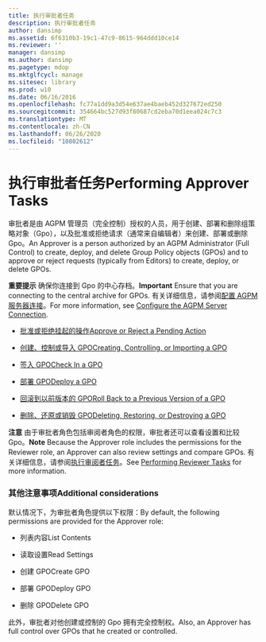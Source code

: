 ```yaml
---
title: 执行审批者任务
description: 执行审批者任务
author: dansimp
ms.assetid: 6f6310b3-19c1-47c9-8615-964ddd10ce14
ms.reviewer: ''
manager: dansimp
ms.author: dansimp
ms.pagetype: mdop
ms.mktglfcycl: manage
ms.sitesec: library
ms.prod: w10
ms.date: 06/16/2016
ms.openlocfilehash: fc77a1dd9a3d54e637ae4baeb452d327672ed250
ms.sourcegitcommit: 354664bc527d93f80687cd2eba70d1eea024c7c3
ms.translationtype: MT
ms.contentlocale: zh-CN
ms.lasthandoff: 06/26/2020
ms.locfileid: "10802612"
---
```

# <span data-ttu-id="12cc8-103">执行审批者任务</span><span class="sxs-lookup"><span data-stu-id="12cc8-103">Performing Approver Tasks</span></span>


<span data-ttu-id="12cc8-104">审批者是由 AGPM 管理员（完全控制）授权的人员，用于创建、部署和删除组策略对象（Gpo），以及批准或拒绝请求（通常来自编辑者）来创建、部署或删除 Gpo。</span><span class="sxs-lookup"><span data-stu-id="12cc8-104">An Approver is a person authorized by an AGPM Administrator (Full Control) to create, deploy, and delete Group Policy objects (GPOs) and to approve or reject requests (typically from Editors) to create, deploy, or delete GPOs.</span></span>

<span data-ttu-id="12cc8-105">**重要提示** 确保你连接到 Gpo 的中心存档。</span><span class="sxs-lookup"><span data-stu-id="12cc8-105">**Important** Ensure that you are connecting to the central archive for GPOs.</span></span> <span data-ttu-id="12cc8-106">有关详细信息，请参阅[配置 AGPM 服务器连接](configure-the-agpm-server-connection-reviewer.md)。</span><span class="sxs-lookup"><span data-stu-id="12cc8-106">For more information, see [Configure the AGPM Server Connection](configure-the-agpm-server-connection-reviewer.md).</span></span>

 

-   [<span data-ttu-id="12cc8-107">批准或拒绝挂起的操作</span><span class="sxs-lookup"><span data-stu-id="12cc8-107">Approve or Reject a Pending Action</span></span>](approve-or-reject-a-pending-action.md)

-   [<span data-ttu-id="12cc8-108">创建、控制或导入 GPO</span><span class="sxs-lookup"><span data-stu-id="12cc8-108">Creating, Controlling, or Importing a GPO</span></span>](creating-controlling-or-importing-a-gpo-approver.md)

-   [<span data-ttu-id="12cc8-109">签入 GPO</span><span class="sxs-lookup"><span data-stu-id="12cc8-109">Check In a GPO</span></span>](check-in-a-gpo-approver.md)

-   [<span data-ttu-id="12cc8-110">部署 GPO</span><span class="sxs-lookup"><span data-stu-id="12cc8-110">Deploy a GPO</span></span>](deploy-a-gpo.md)

-   [<span data-ttu-id="12cc8-111">回滚到以前版本的 GPO</span><span class="sxs-lookup"><span data-stu-id="12cc8-111">Roll Back to a Previous Version of a GPO</span></span>](roll-back-to-a-previous-version-of-a-gpo.md)

-   [<span data-ttu-id="12cc8-112">删除、还原或销毁 GPO</span><span class="sxs-lookup"><span data-stu-id="12cc8-112">Deleting, Restoring, or Destroying a GPO</span></span>](deleting-restoring-or-destroying-a-gpo.md)

<span data-ttu-id="12cc8-113">**注意** 由于审批者角色包括审阅者角色的权限，审批者还可以查看设置和比较 Gpo。</span><span class="sxs-lookup"><span data-stu-id="12cc8-113">**Note** Because the Approver role includes the permissions for the Reviewer role, an Approver can also review settings and compare GPOs.</span></span> <span data-ttu-id="12cc8-114">有关详细信息，请参阅[执行审阅者任务](performing-reviewer-tasks.md)。</span><span class="sxs-lookup"><span data-stu-id="12cc8-114">See [Performing Reviewer Tasks](performing-reviewer-tasks.md) for more information.</span></span>

 

### <span data-ttu-id="12cc8-115">其他注意事项</span><span class="sxs-lookup"><span data-stu-id="12cc8-115">Additional considerations</span></span>

<span data-ttu-id="12cc8-116">默认情况下，为审批者角色提供以下权限：</span><span class="sxs-lookup"><span data-stu-id="12cc8-116">By default, the following permissions are provided for the Approver role:</span></span>

-   <span data-ttu-id="12cc8-117">列表内容</span><span class="sxs-lookup"><span data-stu-id="12cc8-117">List Contents</span></span>

-   <span data-ttu-id="12cc8-118">读取设置</span><span class="sxs-lookup"><span data-stu-id="12cc8-118">Read Settings</span></span>

-   <span data-ttu-id="12cc8-119">创建 GPO</span><span class="sxs-lookup"><span data-stu-id="12cc8-119">Create GPO</span></span>

-   <span data-ttu-id="12cc8-120">部署 GPO</span><span class="sxs-lookup"><span data-stu-id="12cc8-120">Deploy GPO</span></span>

-   <span data-ttu-id="12cc8-121">删除 GPO</span><span class="sxs-lookup"><span data-stu-id="12cc8-121">Delete GPO</span></span>

<span data-ttu-id="12cc8-122">此外，审批者对他创建或控制的 Gpo 拥有完全控制权。</span><span class="sxs-lookup"><span data-stu-id="12cc8-122">Also, an Approver has full control over GPOs that he created or controlled.</span></span>

 

 





